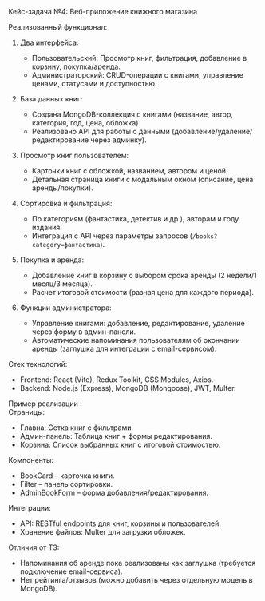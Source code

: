 Кейс-задача №4: Веб-приложение книжного магазина  

Реализованный функционал:  
1. Два интерфейса:  
   - Пользовательский: Просмотр книг, фильтрация, добавление в корзину, покупка/аренда.  
   - Администраторский: CRUD-операции с книгами, управление ценами, статусами и доступностью.  

2. База данных книг:  
   - Создана MongoDB-коллекция с книгами (название, автор, категория, год, цена, обложка).  
   - Реализовано API для работы с данными (добавление/удаление/редактирование через админку).  

3. Просмотр книг пользователем:  
   - Карточки книг с обложкой, названием, автором и ценой.  
   - Детальная страница книги с модальным окном (описание, цена аренды/покупки).  

4. Сортировка и фильтрация:  
   - По категориям (фантастика, детектив и др.), авторам и году издания.  
   - Интеграция с API через параметры запросов (`/books?category=фантастика`).  

5. Покупка и аренда:  
   - Добавление книг в корзину с выбором срока аренды (2 недели/1 месяц/3 месяца).  
   - Расчет итоговой стоимости (разная цена для каждого периода).  

6. Функции администратора:  
   - Управление книгами: добавление, редактирование, удаление через форму в админ-панели.  
   - Автоматические напоминания пользователям об окончании аренды (заглушка для интеграции с email-сервисом).  

Стек технологий:  
- Frontend: React (Vite), Redux Toolkit, CSS Modules, Axios.  
- Backend: Node.js (Express), MongoDB (Mongoose), JWT, Multer.  

Пример реализации :  
Страницы:  
- Главна: Сетка книг с фильтрами.  
- Админ-панель: Таблица книг + формы редактирования.  
- Корзина: Список выбранных книг с итоговой стоимостью.  

Компоненты:  
- BookCard – карточка книги.  
- Filter – панель сортировки.  
- AdminBookForm – форма добавления/редактирования.  

Интеграции:  
- API: RESTful endpoints для книг, корзины и пользователей.  
- Хранение файлов: Multer для загрузки обложек.  

Отличия от ТЗ:  
- Напоминания об аренде пока реализованы как заглушка (требуется подключение email-сервиса).  
- Нет рейтинга/отзывов (можно добавить через отдельную модель в MongoDB).  
